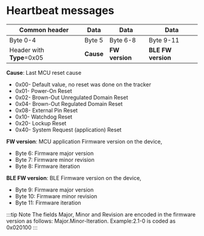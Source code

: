 # Heartbeat messages

|  Common header |  Data  |     Data      |       Data |
|--------------------|------------|-------------------|----------------|
|  Byte 0-4          |  Byte 5    |  Byte 6-8       |  Byte 9-11          |
|  Header with **Type**=0x05       |  **Cause** |  **FW version** |  **BLE FW version** |

 **Cause**: Last MCU reset cause
-   0x00- Default value, no reset was done on the tracker
-   0x01- Power-On Reset
-   0x02- Brown-Out Unregulated Domain Reset
-   0x04- Brown-Out Regulated Domain Reset
-   0x08- External Pin Reset
-   0x10- Watchdog Reset
-   0x20- Lockup Reset
-   0x40- System Request (application) Reset

 **FW version**: MCU application Firmware version on the device,
-   Byte 6: Firmware major version
-   Byte 7: Firmware minor revision
-   Byte 8: Firmware iteration

 **BLE FW version**: BLE Firmware version on the device,
-   Byte 9: Firmware major version
-   Byte 10: Firmware minor revision
-   Byte 11: Firmware iteration

:::tip Note
The fields Major, Minor and Revision are encoded in the firmware version as follows: Major.Minor-Iteration. Example:2.1-0 is coded as 0x020100
:::